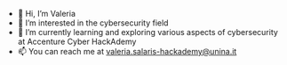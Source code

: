 - 👋 Hi, I’m Valeria
- 👀 I’m interested in the cybersecurity field
- 🌱 I’m currently learning and exploring various aspects of cybersecurity at Accenture Cyber HackAdemy
- 📫 You can reach me at valeria.salaris-hackademy@unina.it


<!---
ValeCyb/ValeCyb is a ✨ special ✨ repository because its `README.md` (this file) appears on your GitHub profile.
You can click the Preview link to take a look at your changes.
--->

